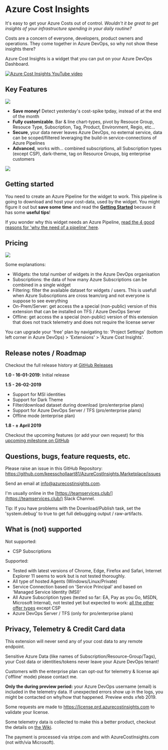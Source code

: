 # Azure Cost Insights

It's easy to get your Azure Costs out of control. _Wouldn't it be great to get insights of your infrastructure spending in your daily routine?_

Costs are a concern of everyone, developers, product owners and operations.
They come together in Azure DevOps, so why not show these insights there?

Azure Cost Insights is a widget that you can put on your Azure DevOps Dashboard.

[![Azure Cost Insights YouTube video](/AzureCostInsights.Marketplace/images/play_thumb.png)](https://www.youtube.com/watch?v=tyIzQWP5dMw)


## Key Features

![](/AzureCostInsights.Marketplace/screenshots/pivots.png)

- **Save money!** Detect yesterday's cost-spike tpday, instead of at the end of the month
- **Fully customizable**. Bar & line chart-types, pivot by Resouce Group, Resouce Type, Subscription, Tag, Product, Environment, Regio, etc...
- **Secure**, your data never leaves Azure DevOps, no external service, data can be scoped/filtered leveraging the build-in service-connections of Azure Pipelines
- **Advanced**, works with... combined subscriptions, all Subscription types (except CSP), dark-theme, tag on Resource Groups, big enterprise customers

![](/AzureCostInsights.Marketplace/screenshots/config.png)

## Getting started

You need to create an Azure Pipeline for the widget to work. This pipeline is going to download and host your cost-data, used by the widget. You might figure it out but **save some time** and read the **[Getting Started](https://github.com/keesschollaart81/AzureCostInsights.Marketplace/wiki/Getting-started)** because it has some **useful tips**! 

If you wonder why this widget needs an Azure Pipeline, [read the 4 good reasons for 'why the need of a pipeline' here](https://github.com/keesschollaart81/AzureCostInsights.Marketplace/wiki/Why-the-need-of-a-Pipeline). 

## Pricing

![](/AzureCostInsights.Marketplace/images/plans.png)

Some explanations:  
* Widgets: the total number of widgets in the Azure DevOps organisation
* Subscriptions: the data of how many Azure Subscriptions can be combined in a single widget
* Filtering: filter the available dataset for widgets / users. This is usefull when Azure Subscriptions are cross team/org and not everyone is suppose to see everything
* On-Prem/Server: get access the a special (non-public) version of this extension that can be installed on TFS / Azure DevOps Server
* Offline: get access the a special (non-public) version of this extension that does not track telemetry and does not require the license server
 
You can upgrade your 'free' plan by navigating to: 'Project Settings' (bottom left corner in Azure DevOps) > 'Extensions' > 'Azure Cost Insights'.

## Release notes / Roadmap

Checkout the full release history at [GitHub Releases](https://github.com/keesschollaart81/AzureCostInsights.Marketplace/releases)

**1.0 - 16-01-2019**: Initial release

**1.5 - 26-02-2019**

- Support for MSI identities
- Support for Dark Theme
- Filter/download dataset during download (pro/enterprise plans)
- Support for Azure DevOps Server / TFS (pro/enterprise plans)
- Offline mode (enterprise plan)

**1.8 - ± April 2019**

Checkout the upcoming features (or add your own request) for this [upcoming milestone on GitHub](https://github.com/keesschollaart81/AzureCostInsights.Marketplace/milestone/2)

## Questions, bugs, feature requests, etc.

Please raise an issue in this GitHub Repository:
https://github.com/keesschollaart81/AzureCostInsights.Marketplace/issues

Send an email at [info@azurecostinsights.com](mailto:info@azurecostinsights.com).

I'm usually online in the [https://teamservices.club/](https://teamservices.club/) Slack Channel.

Tip: If you have problems with the Download/Publish task, set the 'system.debug' to true to get full debugging output / raw-artifacts.

## What is (not) supported

Not supported:
- CSP Subscriptions

Supported:

- Tested with latest versions of Chrome, Edge, Firefox and Safari, Internet Explorer 11 seems to work but is not tested thoroughly. 
- All type of hosted Agents (Windows/Linux/Private)
- Service Connection based on 'Service Principal' and based on 'Managed Service Identity (MSI)'
- All Azure Subscription types (tested so far: EA, Pay as you Go, MSDN, Microsoft Internal), not tested yet but expected to work: [all the other offer types](https://azure.microsoft.com/en-us/support/legal/offer-details/) except CSP  
- Azure DevOps Server / TFS (only for pro/enterprise plans)

## Privacy, Telemetry & Credit Card data

This extension will never send any of your cost data to any remote endpoint.

Sensitive Azure Data (like names of Subscription/Resource-Group/Tags), your Cost data or identities/tokens never leave your Azure DevOps tenant! 

Customers with the enterprise plan can opt-out for telemetry & license api ('offline' mode) please contact me.

**Only the during preview period:** your Azure DevOps username (email) is included in the telemetry data. If unexpected errors show up in the logs, you might be contacted on why/how that happened. Preview ends ±feb 2019.

Some requests are made to https://license.prd.azurecostinsights.com to validate your license.

Some telemetry data is collected to make this a better product, checkout the details on [the Wiki](https://github.com/keesschollaart81/AzureCostInsights.Marketplace/wiki/Privacy,-Telemetry-&-Credit-Card-data).

The payment is processed via stripe.com and with AzureCostInsights.com (not with/via Microsoft).